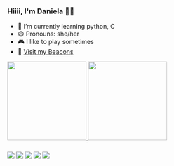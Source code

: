 ### Hiiii, I'm Daniela 👩‍💻

- 🌱 I’m currently learning python, C
- 😄 Pronouns: she/her
- 🎮 I like to play sometimes 
- 👾 <a href = "https://beacons.page/vserion/">Visit my Beacons </a>

 <div>
  <a href = "https://github.com/vserion">
  <img height = "180em" src = "https://github-readme-stats.vercel.app/api?username=vserion&show_icons=true&theme=tokyonight&include_all_commits=true&count_private=true"/>
  <img height = "180em" src = "https://github-readme-stats.vercel.app/api/top-langs/?username=vserion&layout=compact&langs_count=7&theme=tokyonight"/>
</div>
  
  ###
  <div>
    <a href = "https://instagram.com/vserys" target = "_blank"><img src = "https://img.shields.io/badge/-Instagram-%23E4405F?style=for-the-badge&logo=instagram&logoColor=white" target = "_blank"></a>
    <a href = "mailto:daniela.matus@hotmail.com"><img src = "https://img.shields.io/badge/-Gmail-%23333?style=for-the-badge&logo=gmail&logoColor=white" target = "_blank"></a>
    <a href = "https://www.linkedin.com/in/daniela-matus-4974268a/" target = "_blank"><img src = "https://img.shields.io/badge/-LinkedIn-%230077B5?style=for-the-badge&logo=linkedin&logoColor=white" target = "_blank"></a>
    <a href = "https://medium.com/@vserion"><img src = "https://img.shields.io/badge/Medium-12100E?style=for-the-badge&logo=medium&logoColor=white" target = "_blank"></a>
    <a href = "https://t.me/vserion"><img src="https://img.shields.io/badge/Telegram-2CA5E0?style=for-the-badge&logo=telegram&logoColor=white" target = "_blank"></a>
  </div>

  
